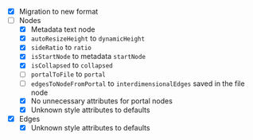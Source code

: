 - [x] Migration to new format
- [ ] Nodes
  - [x] Metadata text node
  - [x] `autoResizeHeight` to `dynamicHeight`
  - [x] `sideRatio` to `ratio`
  - [x] `isStartNode` to metadata `startNode`
  - [x] `isCollapsed` to `collapsed`
  - [ ] `portalToFile` to `portal`
  - [ ] `edgesToNodeFromPortal` to `interdimensionalEdges` saved in the file node
  - [x] No unnecessary attributes for portal nodes
  - [x] Unknown style attributes to defaults
- [x] Edges
  - [x] Unknown style attributes to defaults